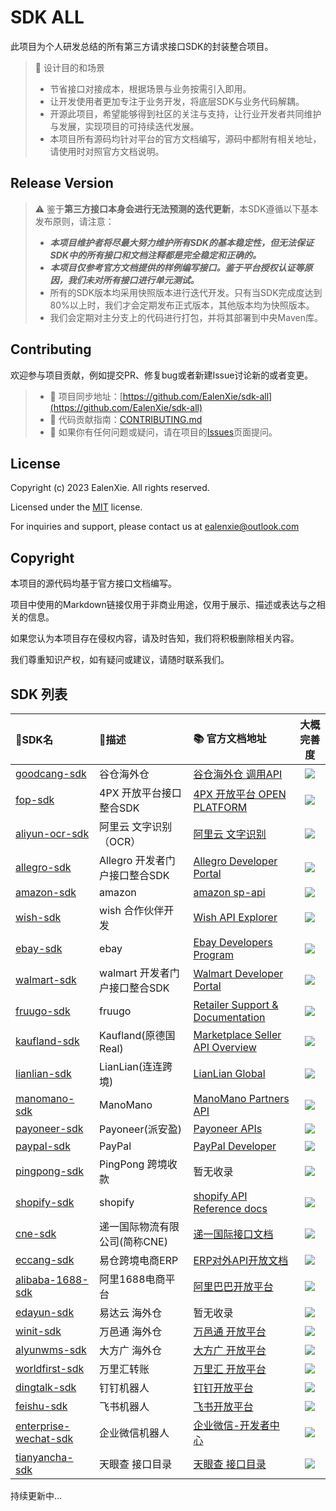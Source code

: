 # SDK ALL

此项目为个人研发总结的所有第三方请求接口SDK的封装整合项目。

> 💾 设计目的和场景
>
> - 节省接口对接成本，根据场景与业务按需引入即用。
> - 让开发使用者更加专注于业务开发，将底层SDK与业务代码解耦。
> - 开源此项目，希望能够得到社区的关注与支持，让行业开发者共同维护与发展，实现项目的可持续迭代发展。
> - 本项目所有源码均针对平台的官方文档编写，源码中都附有相关地址，请使用时对照官方文档说明。

## Release Version

> ⚠️ 鉴于**第三方接口本身会进行无法预测的迭代更新**，本SDK遵循以下基本发布原则，请注意：
> - _**本项目维护者将尽最大努力维护所有SDK的基本稳定性，但无法保证SDK中的所有接口和文档注释都是完全稳定和正确的。**_
> - _**本项目仅参考官方文档提供的样例编写接口。鉴于平台授权认证等原因，我们未对所有接口进行单元测试。**_
> - 所有的SDK版本均采用快照版本进行迭代开发。只有当SDK完成度达到80%以上时，我们才会定期发布正式版本，其他版本均为快照版本。
> - 我们会定期对主分支上的代码进行打包，并将其部署到中央Maven库。

## Contributing

欢迎参与项目贡献，例如提交PR、修复bug或者新建Issue讨论新的或者变更。

> - 🔁 项目同步地址：[https://github.com/EalenXie/sdk-all](https://github.com/EalenXie/sdk-all)
> - 📖 代码贡献指南：[CONTRIBUTING.md](https://github.com/EalenXie/sdk-all/blob/main/CONTRIBUTING.md)
> - 💬 如果你有任何问题或疑问，请在项目的[Issues](https://github.com/EalenXie/sdk-all/issues)页面提问。

## License

Copyright (c) 2023 EalenXie. All rights reserved.

Licensed under the [MIT](https://github.com/EalenXie/sdk-all/blob/main/LICENSE) license.

For inquiries and support, please contact us at [ealenxie@outlook.com](mailto:ealenxie@outlook.com)

## Copyright

本项目的源代码均基于官方接口文档编写。

项目中使用的Markdown链接仅用于非商业用途，仅用于展示、描述或表达与之相关的信息。

如果您认为本项目存在侵权内容，请及时告知，我们将积极删除相关内容。

我们尊重知识产权，如有疑问或建议，请随时联系我们。

## SDK 列表

| 📁SDK名                                                                                       | 📝描述                 | 📚 官方文档地址                                                                                                          |                       大概完善度                       |
|:---------------------------------------------------------------------------------------------|:---------------------|:-------------------------------------------------------------------------------------------------------------------|:-------------------------------------------------:|
| [goodcang-sdk](https://github.com/EalenXie/sdk-all/tree/main/goodcang-sdk)                   | 谷仓海外仓                | [谷仓海外仓 调用API](https://open.goodcang.com/docs_api/practice)                                                         | ![](https://img.shields.io/badge/-98%25-blue.svg) |
| [fop-sdk](https://github.com/EalenXie/sdk-all/tree/main/fop-sdk)                             | 4PX 开放平台接口整合SDK      | [4PX 开放平台 OPEN PLATFORM ](http://open.4px.com/apiInfo/api)                                                         | ![](https://img.shields.io/badge/-90%25-blue.svg) |
| [aliyun-ocr-sdk](https://github.com/EalenXie/sdk-all/tree/main/aliyun-ocr-sdk)               | 阿里云 文字识别（OCR）        | [阿里云 文字识别](https://help.aliyun.com/product/252763.html)                                                            | ![](https://img.shields.io/badge/-83%25-blue.svg) |
| [allegro-sdk](https://github.com/EalenXie/sdk-all/tree/main/allegro-sdk)                     | Allegro 开发者门户接口整合SDK | [Allegro Developer Portal](https://developer.allegro.pl/documentation)                                             | ![](https://img.shields.io/badge/-81%25-blue.svg) |
| [amazon-sdk](https://github.com/EalenXie/sdk-all/tree/main/amazon-sdk)                       | amazon               | [amazon sp-api](https://developer-docs.amazon.com/sp-api)                                                          |  ![](https://img.shields.io/badge/-1%25-red.svg)  |
| [wish-sdk](https://github.com/EalenXie/sdk-all/tree/main/wish-sdk)                           | wish 合作伙伴开发          | [Wish API Explorer](https://china-merchant.wish.com/documentation/api/v3/explorer)                                 | ![](https://img.shields.io/badge/-10%25-red.svg)  |
| [ebay-sdk](https://github.com/EalenXie/sdk-all/tree/main/ebay-sdk)                           | ebay                 | [Ebay Developers Program](https://developer.ebay.com/develop/apis/restful-apis)                                    |  ![](https://img.shields.io/badge/-1%25-red.svg)  |
| [walmart-sdk](https://github.com/EalenXie/sdk-all/tree/main/walmart-sdk)                     | walmart 开发者门户接口整合SDK | [Walmart Developer Portal](https://developer.walmart.com)                                                          |  ![](https://img.shields.io/badge/-1%25-red.svg)  |
| [fruugo-sdk](https://github.com/EalenXie/sdk-all/tree/main/fruugo-sdk)                       | fruugo               | [Retailer Support & Documentation]( https://fruugo.atlassian.net/wiki/spaces/RR/overview)                          |  ![](https://img.shields.io/badge/-1%25-red.svg)  |
| [kaufland-sdk](https://github.com/EalenXie/sdk-all/tree/main/kaufland-sdk)                   | Kaufland(原德国Real)    | [Marketplace Seller API Overview](https://sellerapi.kaufland.com/?page=overview)                                   |  ![](https://img.shields.io/badge/-1%25-red.svg)  |
| [lianlian-sdk](https://github.com/EalenXie/sdk-all/tree/main/lianlian-sdk)                   | LianLian(连连跨境)       | [LianLian Global](https://developer.lianlianglobal.com)                                                            |  ![](https://img.shields.io/badge/-1%25-red.svg)  |
| [manomano-sdk](https://github.com/EalenXie/sdk-all/tree/main/manomano-sdk)                   | ManoMano             | [ManoMano Partners API](https://documenter.getpostman.com/view/6076660/TzCJf9gc#intro)                             |  ![](https://img.shields.io/badge/-1%25-red.svg)  |
| [payoneer-sdk](https://github.com/EalenXie/sdk-all/tree/main/payoneer-sdk)                   | Payoneer(派安盈)        | [Payoneer APIs](https://developer.payoneer.com/docs/mass-payouts-and-services.html#/ec64bbcc26bbf-overview)        |  ![](https://img.shields.io/badge/-1%25-red.svg)  |
| [paypal-sdk](https://github.com/EalenXie/sdk-all/tree/main/paypal-sdk)                       | PayPal               | [PayPal Developer](https://developer.paypal.com)                                                                   |  ![](https://img.shields.io/badge/-1%25-red.svg)  |
| [pingpong-sdk](https://github.com/EalenXie/sdk-all/tree/main/pingpong-sdk)                   | PingPong 跨境收款        | 暂无收录                                                                                                               |  ![](https://img.shields.io/badge/-1%25-red.svg)  |
| [shopify-sdk](https://github.com/EalenXie/sdk-all/tree/main/shopify-sdk)                     | shopify              | [shopify API Reference docs](https://shopify.dev/api)                                                              |  ![](https://img.shields.io/badge/-1%25-red.svg)  |
| [cne-sdk](https://github.com/EalenXie/sdk-all/tree/main/cne-sdk)                             | 递一国际物流有限公司(简称CNE)    | [递一国际接口文档](https://docs.qq.com/pdf/DRmhmeW5uSWJxc3Fu?)                                                             |  ![](https://img.shields.io/badge/-1%25-red.svg)  |
| [eccang-sdk](https://github.com/EalenXie/sdk-all/tree/main/eccang-sdk)                       | 易仓跨境电商ERP            | [ERP对外API开放文档](https://eccang.yuque.com/gko3h7/sw0gov)                                                             |  ![](https://img.shields.io/badge/-1%25-red.svg)  |
| [alibaba-1688-sdk](https://github.com/EalenXie/sdk-all/tree/main/alibaba-1688-sdk)           | 阿里1688电商平台           | [阿里巴巴开放平台](https://open.1688.com/api/apidoclist.htm?id=624392)                                                     |  ![](https://img.shields.io/badge/-1%25-red.svg)  |
| [edayun-sdk](https://github.com/EalenXie/sdk-all/tree/main/edayun-sdk)                       | 易达云 海外仓              | 暂无收录                                                                                                               |  ![](https://img.shields.io/badge/-1%25-red.svg)  |
| [winit-sdk](https://github.com/EalenXie/sdk-all/tree/main/winit-sdk)                         | 万邑通 海外仓              | [万邑通 开放平台](https://developer.winit.com.cn/document/detail/id/14.html)                                              |  ![](https://img.shields.io/badge/-1%25-red.svg)  |
| [alyunwms-sdk](https://github.com/EalenXie/sdk-all/tree/main/alyunwms-sdk)                   | 大方广 海外仓              | [大方广 开放平台](http://al.yunwms.com/api-doc/index.php)                                                                 |  ![](https://img.shields.io/badge/-1%25-red.svg)  |
| [worldfirst-sdk](https://github.com/EalenXie/sdk-all/tree/main/worldfirst-sdk)               | 万里汇转账                | [万里汇 开放平台](https://developers.worldfirst.com.cn/docs/alipay-worldfirst/worldfirst_enterprise_solution_zh/overview) |  ![](https://img.shields.io/badge/-1%25-red.svg)  |
| [dingtalk-sdk](https://github.com/EalenXie/sdk-all/tree/main/dingtalk-sdk)                   | 钉钉机器人                | [钉钉开放平台](https://open.dingtalk.com/document/robots/custom-robot-access)                                            |  ![](https://img.shields.io/badge/-1%25-red.svg)  |
| [feishu-sdk](https://github.com/EalenXie/sdk-all/tree/main/feishu-sdk)                       | 飞书机器人                | [飞书开放平台](https://open.feishu.cn/document/ukTMukTMukTM/ucTM5YjL3ETO24yNxkjN)                                        |  ![](https://img.shields.io/badge/-1%25-red.svg)  |
| [enterprise-wechat-sdk](https://github.com/EalenXie/sdk-all/tree/main/enterprise-wechat-sdk) | 企业微信机器人              | [企业微信-开发者中心](https://developer.work.weixin.qq.com/document/path/91770)                                             |  ![](https://img.shields.io/badge/-1%25-red.svg)  |
| [tianyancha-sdk](https://github.com/EalenXie/sdk-all/tree/main/tianyancha-sdk)               | 天眼查 接口目录             | [天眼查 接口目录](https://open.tianyancha.com/api_list)                                                                   |  ![](https://img.shields.io/badge/-1%25-red.svg)  |

持续更新中...